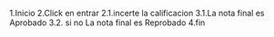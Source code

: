1.Inicio
2.Click en entrar
2.1.incerte la calificacion
3.1.La nota final es Aprobado 
3.2. si no La nota final es Reprobado 
4.fin